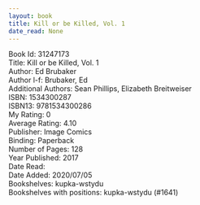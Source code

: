```yaml
---
layout: book
title: Kill or be Killed, Vol. 1
date_read: None
---
```


Book Id: 31247173<br />
Title: Kill or be Killed, Vol. 1<br />
Author: Ed Brubaker<br />
Author l-f: Brubaker, Ed<br />
Additional Authors: Sean Phillips, Elizabeth Breitweiser<br />
ISBN: 1534300287<br />
ISBN13: 9781534300286<br />
My Rating: 0<br />
Average Rating: 4.10<br />
Publisher: Image Comics<br />
Binding: Paperback<br />
Number of Pages: 128<br />
Year Published: 2017<br />
Date Read: <br />
Date Added: 2020/07/05<br />
Bookshelves: kupka-wstydu<br />
Bookshelves with positions: kupka-wstydu (#1641)<br />

